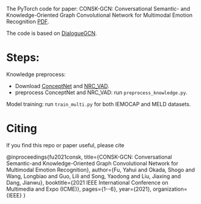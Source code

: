 
The PyTorch code for paper: CONSK-GCN: Conversational Semantic- and Knowledge-Oriented Graph Convolutional Network for Multimodal Emotion Recognition [PDF](https://ieeexplore.ieee.org/abstract/document/9428438?casa_token=_-nrDKOvABMAAAAA:3tj9hYXPXMcI72vQ29vAErcFS-svyxguqiGM3isqaPR12ent7RDNjATiXzQTI84Or0kNp0QHSqzb).

The code is based on [DialogueGCN](https://github.com/mianzhang/dialogue_gcn).

# Steps: 
Knowledge preprocess:
* Download [ConceptNet](https://github.com/commonsense/conceptnet5/wiki/Downloads) and [NRC_VAD](https://saifmohammad.com/WebPages/nrc-vad.html).
* preprocess ConceptNet and NRC_VAD: run `preprocess_knowledge.py`.

Model training: run `train_multi.py` for both IEMOCAP and MELD datasets.

# Citing 
If you find this repo or paper useful, please cite

@inproceedings{fu2021consk,
  title={CONSK-GCN: Conversational Semantic-and Knowledge-Oriented Graph Convolutional Network for Multimodal Emotion Recognition},
  author={Fu, Yahui and Okada, Shogo and Wang, Longbiao and Guo, Lili and Song, Yaodong and Liu, Jiaxing and Dang, Jianwu},
  booktitle={2021 IEEE International Conference on Multimedia and Expo (ICME)},
  pages={1--6},
  year={2021},
  organization={IEEE}
}
